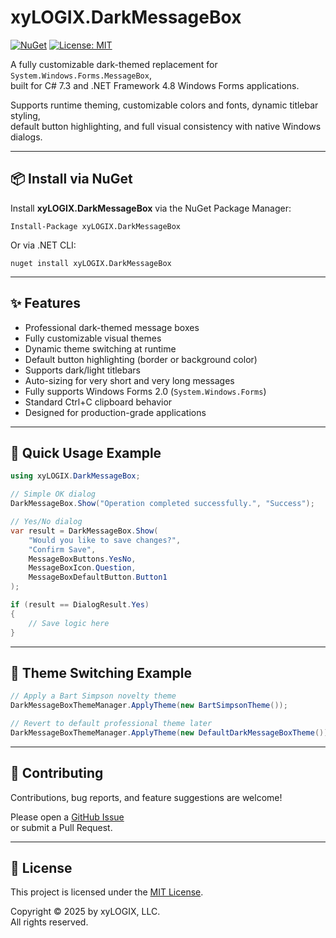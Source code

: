 ﻿# xyLOGIX.DarkMessageBox

[![NuGet](https://img.shields.io/nuget/v/xyLOGIX.DarkMessageBox.svg?logo=nuget&style=flat)](https://www.nuget.org/packages/xyLOGIX.DarkMessageBox/)
[![License: MIT](https://img.shields.io/badge/license-MIT-blue.svg)](LICENSE)

A fully customizable dark-themed replacement for `System.Windows.Forms.MessageBox`,  
built for C# 7.3 and .NET Framework 4.8 Windows Forms applications.

Supports runtime theming, customizable colors and fonts, dynamic titlebar styling,  
default button highlighting, and full visual consistency with native Windows dialogs.

---

## 📦 Install via NuGet

Install **xyLOGIX.DarkMessageBox** via the NuGet Package Manager:

```
Install-Package xyLOGIX.DarkMessageBox
```

Or via .NET CLI:

```
nuget install xyLOGIX.DarkMessageBox
```

---

## ✨ Features

- Professional dark-themed message boxes
- Fully customizable visual themes
- Dynamic theme switching at runtime
- Default button highlighting (border or background color)
- Supports dark/light titlebars
- Auto-sizing for very short and very long messages
- Fully supports Windows Forms 2.0 (`System.Windows.Forms`)
- Standard Ctrl+C clipboard behavior
- Designed for production-grade applications

---

## 🚀 Quick Usage Example

```csharp
using xyLOGIX.DarkMessageBox;

// Simple OK dialog
DarkMessageBox.Show("Operation completed successfully.", "Success");

// Yes/No dialog
var result = DarkMessageBox.Show(
    "Would you like to save changes?",
    "Confirm Save",
    MessageBoxButtons.YesNo,
    MessageBoxIcon.Question,
    MessageBoxDefaultButton.Button1
);

if (result == DialogResult.Yes)
{
    // Save logic here
}
```

---

## 🎨 Theme Switching Example

```csharp
// Apply a Bart Simpson novelty theme
DarkMessageBoxThemeManager.ApplyTheme(new BartSimpsonTheme());

// Revert to default professional theme later
DarkMessageBoxThemeManager.ApplyTheme(new DefaultDarkMessageBoxTheme());
```

---

## 🤝 Contributing

Contributions, bug reports, and feature suggestions are welcome!

Please open a [GitHub Issue](https://github.com/astrohart/xyLOGIX.DarkMessageBox/issues)  
or submit a Pull Request.

---

## 📜 License

This project is licensed under the [MIT License](LICENSE).

Copyright © 2025 by xyLOGIX, LLC.  
All rights reserved.
